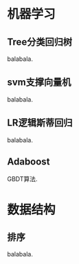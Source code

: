 # 机器学习  
## Tree分类回归树
balabala.

## svm支撑向量机
balabala.

## LR逻辑斯蒂回归
balabala.

## Adaboost
GBDT算法.

# 数据结构
## 排序
balabala.

